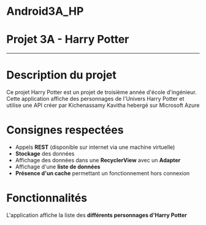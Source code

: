 # Android3A_HP
#  Projet 3A - Harry Potter
---

# Description du projet

Ce projet Harry Potter  est un projet de troisième année d'école d'ingénieur. Cette application affiche des personnages de l'Univers Harry Potter et utilise une API créer par Kichenassamy Kavitha hebergé sur Microsoft Azure

# Consignes respectées
- Appels **REST** (disponible sur internet via une machine virtuelle)
- **Stockage** des données
- Affichage des données dans une **RecyclerView** avec un **Adapter**
- Affichage d'une **liste de données** 
- **Présence d'un cache** permettant un fonctionnement hors connexion

# Fonctionnalités

L'application affiche la liste des **différents personnages d'Harry Potter** 

